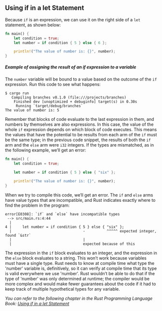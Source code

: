## Using if in a let Statement

Because `if` is an expression, we can use it on the right side of a `let` statement, as shown below:

```rust
fn main() {
    let condition = true;
    let number = if condition { 5 } else { 6 };

    println!("The value of number is: {}", number);
}
```
##### Example of assigning the result of an if expression to a variable

The `number` variable will be bound to a value based on the outcome of the `if` expression. Run this code to see what happens:

```text
$ cargo run
   Compiling branches v0.1.0 (file:///projects/branches)
    Finished dev [unoptimized + debuginfo] target(s) in 0.30s
     Running `target/debug/branches`
The value of number is: 5
```

Remember that blocks of code evaluate to the last expression in them, and numbers by themselves are also expressions. In this case, the value of the whole `if` expression depends on which block of code executes. This means the values that have the potential to be results from each arm of the `if` must be the same type; in the previous code snippet, the results of both the `if` arm and the `else` arm were `i32` integers. If the types are mismatched, as in the following example, we’ll get an error:

```rust
fn main() {
    let condition = true;

    let number = if condition { 5 } else { "six" };

    println!("The value of number is: {}", number);
}
```

When we try to compile this code, we’ll get an error. The `if` and `else` arms have value types that are incompatible, and Rust indicates exactly where to find the problem in the program:

```text
error[E0308]: `if` and `else` have incompatible types
 --> src/main.rs:4:44
  |
4 |     let number = if condition { 5 } else { "six" };
  |                                 -          ^^^^^ expected integer, found `&str`
  |                                 |
  |                                 expected because of this
```

The expression in the `if` block evaluates to an integer, and the expression in the `else` block evaluates to a string. This won’t work because variables must have a single type. Rust needs to know at compile time what type the 'number' variable is, definitively, so it can verify at compile time that its type is valid everywhere we use 'number'. Rust wouldn’t be able to do that if the type of 'number' was only determined at runtime; the compiler would be more complex and would make fewer guarantees about the code if it had to keep track of multiple hypothetical types for any variable.

_You can refer to the following chapter in the Rust Programming Language Book: [Using if in a let Statement](https://doc.rust-lang.org/stable/book/ch03-05-control-flow.html#using-if-in-a-let-statement)_